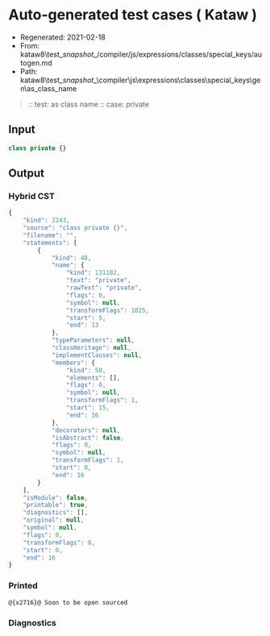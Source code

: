 # Auto-generated test cases ( Kataw )
- Regenerated: 2021-02-18
- From: kataw8\test\__snapshot__/compiler/js/expressions/classes/special_keys/autogen.md
- Path: kataw8\test\__snapshot__\compiler\js\expressions\classes\special_keys\gen\as_class_name
> :: test: as class name
> :: case: private
## Input

`````js
class private {}
`````

## Output

### Hybrid CST

```javascript
{
    "kind": 2243,
    "source": "class private {}",
    "filename": "",
    "statements": [
        {
            "kind": 48,
            "name": {
                "kind": 131102,
                "text": "private",
                "rawText": "private",
                "flags": 0,
                "symbol": null,
                "transformFlags": 1025,
                "start": 5,
                "end": 13
            },
            "typeParameters": null,
            "classHeritage": null,
            "implementClauses": null,
            "members": {
                "kind": 50,
                "elements": [],
                "flags": 0,
                "symbol": null,
                "transformFlags": 1,
                "start": 15,
                "end": 16
            },
            "decorators": null,
            "isAbstract": false,
            "flags": 0,
            "symbol": null,
            "transformFlags": 1,
            "start": 0,
            "end": 16
        }
    ],
    "isModule": false,
    "printable": true,
    "diagnostics": [],
    "original": null,
    "symbol": null,
    "flags": 0,
    "transformFlags": 0,
    "start": 0,
    "end": 16
}
```

### Printed

```javascript
@{x2716}@ Soon to be open sourced
```

### Diagnostics

```javascript

```

